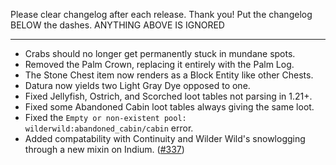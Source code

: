 Please clear changelog after each release.
Thank you!
Put the changelog BELOW the dashes. ANYTHING ABOVE IS IGNORED

-----------------
- Crabs should no longer get permanently stuck in mundane spots.
- Removed the Palm Crown, replacing it entirely with the Palm Log.
- The Stone Chest item now renders as a Block Entity like other Chests.
- Datura now yields two Light Gray Dye opposed to one.
- Fixed Jellyfish, Ostrich, and Scorched loot tables not parsing in 1.21+.
- Fixed some Abandoned Cabin loot tables always giving the same loot.
- Fixed the `Empty or non-existent pool: wilderwild:abandoned_cabin/cabin` error.
- Added compatability with Continuity and Wilder Wild's snowlogging through a new mixin on Indium. ([#337](https://github.com/FrozenBlock/WilderWild/issues/377))
